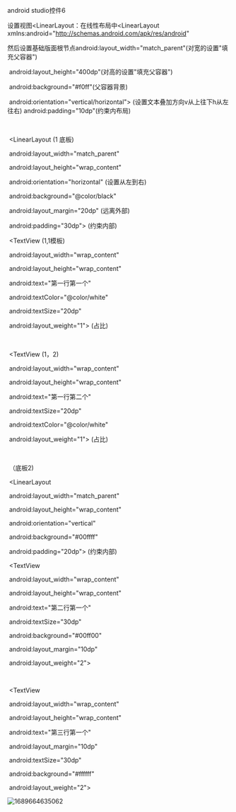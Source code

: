 android studio控件6

设置视图<LinearLayout：在线性布局中<LinearLayout  xmlns:android="http://schemas.android.com/apk/res/android"                                                 

​                          然后设置基础版面根节点android:layout_width="match_parent"(对宽的设置"填充父容器")

​                                                                  android:layout_height="400dp"(对高的设置"填充父容器") 

​                                                                 android:background="#f0ff"(父容器背景)

​                                                                  android:orientation="vertical/horizontal">  (设置文本叠加方向v从上往下h从左往右)                                                             android:padding="10dp"(约束内布局)

​                                                                                      

​                                    <LinearLayout    (1   底板)

​                                                               android:layout_width="match_parent"   

​                                                                 android:layout_height="wrap_content"

​                                                               android:orientation="horizontal" (设置从左到右)

​                                                               android:background="@color/black"   

​                                                            android:layout_margin="20dp"   (远离外部)

​                                                             android:padding="30dp">   (约束内部)

​                                           <TextView        (1,1模板)

​                                                            android:layout_width="wrap_content"     

​                                                           android:layout_height="wrap_content"      

​                                                            android:text="第一行第一个"    

​                                                             android:textColor="@color/white"     

​                                                                  android:textSize="20dp"       

​                                                            android:layout_weight="1">  (占比) 

​                                          </TextView>    

​                                      <TextView    (1，2)   

​                                                              android:layout_width="wrap_content"     

​                                                              android:layout_height="wrap_content"    

​                                                              android:text="第一行第二个"     

​                                                             android:textSize="20dp"     

​                                                              android:textColor="@color/white"     

​                                                               android:layout_weight="1">   (占比)

​                                         </TextView>

​                        </LinearLayout>（底板2)

​                            <LinearLayout    

​                                                              android:layout_width="match_parent"  

​                                                             android:layout_height="wrap_content"  

​                                                            android:orientation="vertical"  

​                                                           android:background="#00ffff"  

​                                                           android:padding="20dp">   (约束内部)

​                                     <TextView       

​                                                             android:layout_width="wrap_content"     

​                                                           android:layout_height="wrap_content"      

​                                                            android:text="第二行第一个"      

​                                                           android:textSize="30dp"    

​                                                            android:background="#00ff00"     

​                                                              android:layout_margin="10dp"   

​                                                            android:layout_weight="2">  

​                                    </TextView>   

​                                     <TextView      

​                                                              android:layout_width="wrap_content"    

​                                                             android:layout_height="wrap_content"   

​                                                              android:text="第三行第一个"     

​                                                              android:layout_margin="10dp"  

​                                                               android:textSize="30dp"    

​                                                             android:background="#ffffff"       

​                                                                android:layout_weight="2">    

</TextView>

</LinearLayout>

</LinearLayout>

![1689664635062](C:\Users\徐元孜H\AppData\Roaming\Typora\typora-user-images\1689664635062.png)